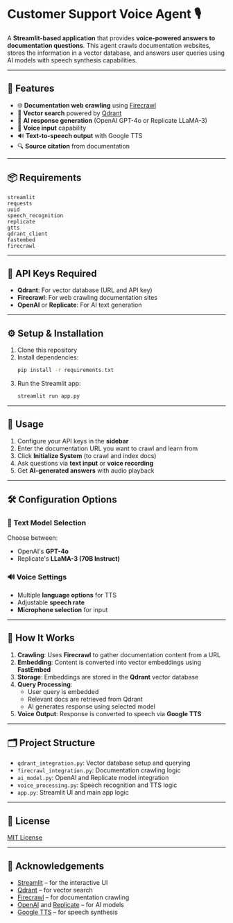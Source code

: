 # Customer Support Voice Agent 🎙️

A **Streamlit-based application** that provides **voice-powered answers to documentation questions**. This agent crawls documentation websites, stores the information in a vector database, and answers user queries using AI models with speech synthesis capabilities.

---

## 🚀 Features

- 🌐 **Documentation web crawling** using [Firecrawl](https://firecrawl.dev)
- 🧠 **Vector search** powered by [Qdrant](https://qdrant.tech)
- 🤖 **AI response generation** (OpenAI GPT-4o or Replicate LLaMA-3)
- 🎤 **Voice input** capability
- 🔊 **Text-to-speech output** with Google TTS
- 🔍 **Source citation** from documentation

---

## 📦 Requirements

```
streamlit
requests
uuid
speech_recognition
replicate
gtts
qdrant_client
fastembed
firecrawl
```

---

## 🔐 API Keys Required

- **Qdrant**: For vector database (URL and API key)
- **Firecrawl**: For web crawling documentation sites
- **OpenAI** or **Replicate**: For AI text generation

---

## ⚙️ Setup & Installation

1. Clone this repository
2. Install dependencies:
   ```bash
   pip install -r requirements.txt
   ```
3. Run the Streamlit app:
   ```bash
   streamlit run app.py
   ```

---

## 🎯 Usage

1. Configure your API keys in the **sidebar**
2. Enter the documentation URL you want to crawl and learn from
3. Click **Initialize System** (to crawl and index docs)
4. Ask questions via **text input** or **voice recording**
5. Get **AI-generated answers** with audio playback

---

## 🛠️ Configuration Options

### 🧠 Text Model Selection
Choose between:
- OpenAI's **GPT-4o**
- Replicate's **LLaMA-3 (70B Instruct)**

### 🔊 Voice Settings
- Multiple **language options** for TTS
- Adjustable **speech rate**
- **Microphone selection** for input

---

## 🔄 How It Works

1. **Crawling**: Uses **Firecrawl** to gather documentation content from a URL
2. **Embedding**: Content is converted into vector embeddings using **FastEmbed**
3. **Storage**: Embeddings are stored in the **Qdrant** vector database
4. **Query Processing**: 
   - User query is embedded
   - Relevant docs are retrieved from Qdrant
   - AI generates response using selected model
5. **Voice Output**: Response is converted to speech via **Google TTS**

---

## 🗂️ Project Structure

- `qdrant_integration.py`: Vector database setup and querying
- `firecrawl_integration.py`: Documentation crawling logic
- `ai_model.py`: OpenAI and Replicate model integration
- `voice_processing.py`: Speech recognition and TTS logic
- `app.py`: Streamlit UI and main app logic

---

## 📄 License

[MIT License](LICENSE)

---

## 🙏 Acknowledgements

- [Streamlit](https://streamlit.io) – for the interactive UI
- [Qdrant](https://qdrant.tech) – for vector search
- [Firecrawl](https://firecrawl.dev) – for documentation crawling
- [OpenAI](https://openai.com) and [Replicate](https://replicate.com) – for AI models
- [Google TTS](https://cloud.google.com/text-to-speech) – for speech synthesis
